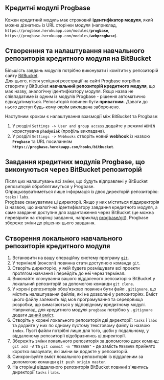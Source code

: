 ## Кредитні модулі Progbase

Кожен кредитний модуль має строковий **ідентифікатор модуля**, який можна дізнатись із URL сторінки модуля (наприклад, `https://progbase.herokuapp.com/modules/`**`progbase`**, `https://progbase.herokuapp.com/modules/`**`webprogbase`**).

## Створенння та налаштування навчального репозиторія кредитного модуля на BitBucket

Більшість завдань модулів потрібно виконувати і комітити у репозиторій сайту [BitBucket][bb].   
Для цього, після успішної реєстрації на сайті Progbase потрібно створити у BitBucket **навчальний репозиторій кредитного модуля**, що має назву, аналогічну ідентифікатору модуля. Якщо назва не співпадатиме із одним із модулів Progbase - рішення автоматично відкидатимуться. Репозиторій повинен бути **приватним**. Давати до нього доступ будь-кому окрім викладача заборонено.

Наступним кроком є налаштування взаємодії між BitBucket та Progbase: 
1. У розділі `Settings -> User and group access` додайте у режимі `ADMIN` користувача __`phadyniak`__ (профіль викладача).
1. У розділі `Settings -> Webhooks` створіть новий __webhook__ із назвою __`Progbase`__ та URL посиланням __`https://progbase.herokuapp.com/hooks/bitbucket`__.

## Завдання кредитних модулів Progbase, що виконуються через BitBucket репозиторій

Після цих налаштувань всі зміни, що будуть відправлені у BitBucket репозиторій оброблятимуться у Progbase.  
Опрацьовуватиметься лише інформація із двох директорій репозиторію: `tasks` i `labs`.  
Progbase скануватиме ці директорії. Якщо у них міститься піддиректорія із назвою, що аналогічна ідентифікатору завдання кредитного модуля, а саме завдання доступне для задантаження через BitBucket (це можна перевірити на сторінці завдання, наприклад [progbase/git][progbase/git]), Progbase збереже зміни до рішення цього завдання.

## Створення локального навчального репозиторія кредитного модуля

1. Встановити на вашу операційну систему програму [`git`][git-install].
1. У терміналі (консолі) повинна стати доступною команда `git`.
1. Створіть директорію, у якій будете розміщувати всі проекти протягом навчання і перейдіть до неї через термінал.
1. Виконайте клонування вашого віддаленого репозиторію BitBucket у локальний репозиторій за допомогою команди `git clone`.
1. У корені репозиторія обов'язково повинен бути файл `.gitignore`, що містить налаштування файлів, які не дозволені у репозиторіях. Вміст цього файлу залежить від мов програмування та середовища розробки, що вимагаються у відповідному кредитному модулі. Наприклад, для кредитного модуля `progbase` потрібно у `.gitignore` додати [даний вміст][c-gitignore].
1. Створіть у корені локального репозиторія дві директорії: `tasks` i `labs` та додайте у них по одному пустому текстовому файлу із назвою `index`. Пусті файли потрібні лише для того, щоби у подальному, у віддаленому репозиторії відобразились ці директорії.
1. Збережіть зміни локального репозиторія за допомогою двох команд: `git add -A` та `git commit -m "MESSAGE"` - де замість `MESSAGE` прийнято коротко вказувати, які зміни ви додаєте у репозиторій.
2. Синхронізуйте вміст локального репозиторія із віддаленим за допомогою команди `git push origin master`.
1. На сторінці віддаленого репозиторія BitBucket повинні з'явитись директорії `tasks` i `labs`.

[git-install]: https://git-scm.com/downloads
[c-gitignore]: https://raw.githubusercontent.com/github/gitignore/master/C.gitignore
[bb]: https://bitbucket.org
[progbase/git]: https://progbase.herokuapp.com/modules/progbase/tasks/git
